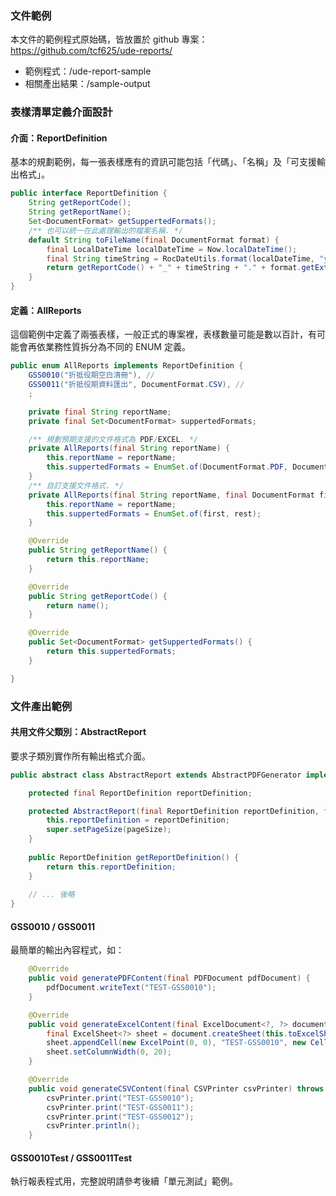 ### 文件範例

本文件的範例程式原始碼，皆放置於 github 專案：https://github.com/tcf625/ude-reports/

  * 範例程式：/ude-report-sample
  * 相關產出結果：/sample-output

###  表樣清單定義介面設計

#### 介面：ReportDefinition 

基本的規劃範例，每一張表樣應有的資訊可能包括「代碼」、「名稱」及「可支援輸出格式」。

``` java
public interface ReportDefinition {
    String getReportCode(); 
    String getReportName();
    Set<DocumentFormat> getSuppertedFormats();
    /** 也可以統一在此處理輸出的檔案名稱. */
    default String toFileName(final DocumentFormat format) {
        final LocalDateTime localDateTime = Now.localDateTime();
        final String timeString = RocDateUtils.format(localDateTime, "yyyMMddhms");
        return getReportCode() + "_" + timeString + "." + format.getExtFileName();
    }
}
```

####  定義：AllReports

這個範例中定義了兩張表樣，一般正式的專案裡，表樣數量可能是數以百計，有可能會再依業務性質拆分為不同的 ENUM 定義。

``` java
public enum AllReports implements ReportDefinition {
    GSS0010("折抵役期空白清冊"), //
    GSS0011("折抵役期資料匯出", DocumentFormat.CSV), //
    ;

    private final String reportName;
    private final Set<DocumentFormat> suppertedFormats;

    /** 規劃預期支援的文件格式為 PDF/EXCEL. */
    private AllReports(final String reportName) {
        this.reportName = reportName;
        this.suppertedFormats = EnumSet.of(DocumentFormat.PDF, DocumentFormat.EXCEL);
    }
    /** 自訂支援文件格式. */ 
    private AllReports(final String reportName, final DocumentFormat first, final DocumentFormat... rest) {
        this.reportName = reportName;
        this.suppertedFormats = EnumSet.of(first, rest);
    }

    @Override
    public String getReportName() {
        return this.reportName;
    }

    @Override
    public String getReportCode() {
        return name();
    }

    @Override
    public Set<DocumentFormat> getSuppertedFormats() {
        return this.suppertedFormats;
    }

}
```

### 文件產出範例

#### 共用文件父類別：AbstractReport

要求子類別實作所有輸出格式介面。

``` java
public abstract class AbstractReport extends AbstractPDFGenerator implements ExcelGenerator, CSVGenerator {

    protected final ReportDefinition reportDefinition;

    protected AbstractReport(final ReportDefinition reportDefinition, final Rectangle pageSize) {
        this.reportDefinition = reportDefinition;
        super.setPageSize(pageSize);
    }
    
    public ReportDefinition getReportDefinition() {
        return this.reportDefinition;
    }
    
    // ... 後略
}
```

#### GSS0010 / GSS0011

最簡單的輸出內容程式，如：

``` java 
    @Override
    public void generatePDFContent(final PDFDocument pdfDocument) {
        pdfDocument.writeText("TEST-GSS0010");
    }

    @Override
    public void generateExcelContent(final ExcelDocument<?, ?> document) {
        final ExcelSheet<?> sheet = document.createSheet(this.toExcelSheetName());
        sheet.appendCell(new ExcelPoint(0, 0), "TEST-GSS0010", new CellFormat(Border.BOX));
        sheet.setColumnWidth(0, 20);
    }

    @Override
    public void generateCSVContent(final CSVPrinter csvPrinter) throws IOException {
        csvPrinter.print("TEST-GSS0010");
        csvPrinter.print("TEST-GSS0011");
        csvPrinter.print("TEST-GSS0012");
        csvPrinter.println();
    }
```

#### GSS0010Test / GSS0011Test

   執行報表程式用，完整說明請參考後續「單元測試」範例。










